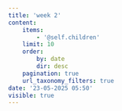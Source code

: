 ```yaml
---
title: 'week 2'
content:
    items:
        - '@self.children'
    limit: 10
    order:
        by: date
        dir: desc
    pagination: true
    url_taxonomy_filters: true
date: '23-05-2025 05:50'
visible: true
---
```


